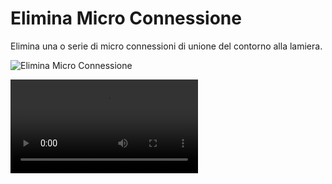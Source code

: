 # Elimina Micro Connessione

Elimina una o serie di micro connessioni di unione del contorno alla lamiera.

![Elimina Micro Connessione](/attacchi/elimina-micro-connessione.png)

<video controls>
    <source src="/attacchi/elimina-micro-connessione.mp4" type="video/mp4">
</video>
